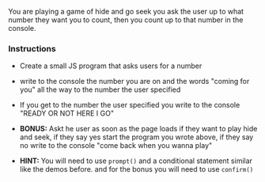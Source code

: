 You are playing a game of hide and go seek you ask the user up to what number they want you to count, then you count up to that number in the console. 

### Instructions

* Create a small JS program that asks users for a number

* write to the console the number you are on and the words "coming for you" all the way to the number the user specified

* If you get to the number the user specified you write to the console "READY OR NOT HERE I GO"

* **BONUS:** Askt he user as soon as the page loads if they want to play hide and seek, if they say yes start the program you wrote above, if they say no write to the console "come back when you wanna play"

* **HINT:** You will need to use `prompt()` and a conditional statement similar like the demos before. and for the bonus you will need to use `confirm()`